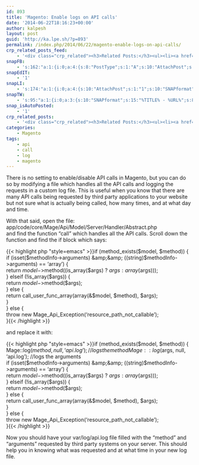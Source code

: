 ```yaml
---
id: 893
title: 'Magento: Enable logs on API calls'
date: '2014-06-22T18:16:23+00:00'
author: kalpesh
layout: post
guid: 'http://ka.lpe.sh/?p=893'
permalink: /index.php/2014/06/22/magento-enable-logs-on-api-calls/
crp_related_posts_feed:
    - '<div class="crp_related"><h3>Related Posts:</h3><ul><li><a href="http://ka.lpe.sh/2013/02/02/magento-create-database-backups-daily-programatically-by-cron/"     class="crp_title">Magento: Create database backups daily programatically by cron</a></li><li><a href="http://ka.lpe.sh/2012/07/21/magento-how-to-runset-cron-in-magento/"     class="crp_title">Magento: How to run/set cron in Magento</a></li><li><a href="http://ka.lpe.sh/2014/06/22/magento-sample-local-xml-template/"     class="crp_title">Magento: Sample local.xml template</a></li><li><a href="http://ka.lpe.sh/2013/05/29/jquery-check-if-checkbox-is-checked/"     class="crp_title">jQuery check if checkbox is checked or not</a></li><li><a href="http://ka.lpe.sh/2013/07/21/magento-redirect-from-observer/"     class="crp_title">Magento redirect from observer</a></li></ul><div class="crp_clear"></div></div>'
snapFB:
    - 's:162:"a:1:{i:0;a:4:{s:8:"PostType";s:1:"A";s:10:"AttachPost";s:1:"1";s:10:"SNAPformat";s:56:"New post (%TITLE%) has been published on %SITENAME% blog";s:4:"doFB";i:0;}}";'
snapEdIT:
    - '1'
snapLI:
    - 's:174:"a:1:{i:0;a:4:{s:10:"AttachPost";s:1:"1";s:10:"SNAPformat";s:46:"New post has been published on %SITENAME% blog";s:11:"SNAPformatT";s:18:"New Post - %TITLE%";s:4:"doLI";i:0;}}";'
snapTW:
    - 's:95:"a:1:{i:0;a:3:{s:10:"SNAPformat";s:15:"%TITLE% - %URL%";s:8:"attchImg";s:1:"0";s:4:"doTW";i:0;}}";'
snap_isAutoPosted:
    - '1'
crp_related_posts:
    - '<div class="crp_related"><h3>Related Posts:</h3><ul><li><a href="http://ka.lpe.sh/2012/02/29/php-convert-simplexml-to-array/"     class="crp_title">PHP Convert SimpleXML object to Array</a></li><li><a href="http://ka.lpe.sh/2012/07/21/magento-how-to-runset-cron-in-magento/"     class="crp_title">Magento: How to run/set cron in Magento</a></li><li><a href="http://ka.lpe.sh/2013/02/02/magento-create-database-backups-daily-programatically-by-cron/"     class="crp_title">Magento: Create database backups daily programatically by cron</a></li><li><a href="http://ka.lpe.sh/2013/05/29/jquery-check-if-checkbox-is-checked/"     class="crp_title">jQuery check if checkbox is checked or not</a></li><li><a href="http://ka.lpe.sh/2012/04/18/magento-get-sentence-case-from-camel-case-string/"     class="crp_title">Magento: Get sentence case from camel case string</a></li></ul></div>'
categories:
    - Magento
tags:
    - api
    - call
    - log
    - magento
---
```


There is no setting to enable/disable API calls in Magento, but you can do so by modifying a file which handles all the API calls and logging the requests in a custom log file. This is useful when you know that there are many API calls being requested by third party applications to your website but not sure what is actually being called, how many times, and at what day and time.

With that said, open the file: app/code/core/Mage/Api/Model/Server/Handler/Abstract.php  
and find the function “call” which handles all the API calls. Scroll down the function and find the if block which says:

{{< highlight php "style=emacs" >}}if (method_exists($model, $method)) {  
 if (isset($methodInfo->arguments) &amp;&amp; ((string)$methodInfo->arguments) == ‘array’) {  
 return $model->$method((is_array($args) ? $args : array($args)));  
 } elseif (!is_array($args)) {  
 return $model->$method($args);  
 } else {  
 return call_user_func_array(array(&amp;$model, $method), $args);  
 }  
} else {  
 throw new Mage_Api_Exception(‘resource_path_not_callable’);  
}{{< /highlight >}}

and replace it with:

{{< highlight php "style=emacs" >}}if (method_exists($model, $method)) {  
 Mage::log($method, null, ‘api.log’); //logs the method  
 Mage::log($args, null, ‘api.log’); //logs the arguments  
 if (isset($methodInfo->arguments) &amp;&amp; ((string)$methodInfo->arguments) == ‘array’) {  
 return $model->$method((is_array($args) ? $args : array($args)));  
 } elseif (!is_array($args)) {  
 return $model->$method($args);  
 } else {  
 return call_user_func_array(array(&amp;$model, $method), $args);  
 }  
} else {  
 throw new Mage_Api_Exception(‘resource_path_not_callable’);  
}{{< /highlight >}}

Now you should have your var/log/api.log file filled with the “method” and “arguments” requested by third party systems on your server. This should help you in knowing what was requested and at what time in your new log file.